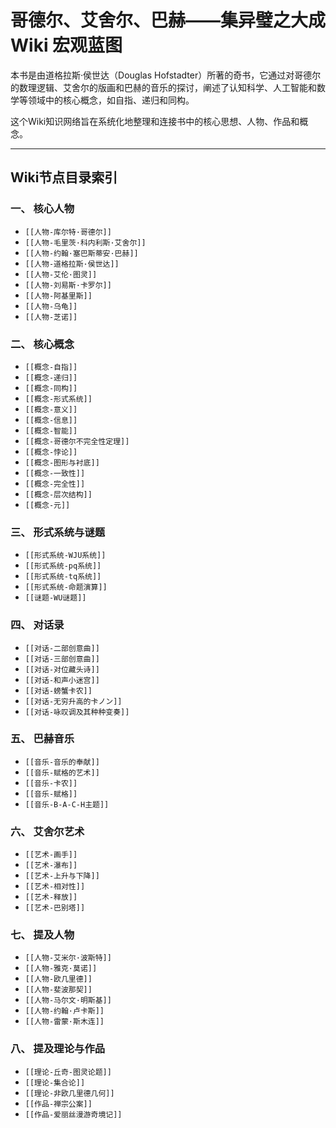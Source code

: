 # 哥德尔、艾舍尔、巴赫——集异璧之大成 Wiki 宏观蓝图

本书是由道格拉斯·侯世达（Douglas Hofstadter）所著的奇书，它通过对哥德尔的数理逻辑、艾舍尔的版画和巴赫的音乐的探讨，阐述了认知科学、人工智能和数学等领域中的核心概念，如自指、递归和同构。

这个Wiki知识网络旨在系统化地整理和连接书中的核心思想、人物、作品和概念。

---

## Wiki节点目录索引

### 一、 核心人物

*   `[[人物-库尔特·哥德尔]]`
*   `[[人物-毛里茨·科内利斯·艾舍尔]]`
*   `[[人物-约翰·塞巴斯蒂安·巴赫]]`
*   `[[人物-道格拉斯·侯世达]]`
*   `[[人物-艾伦·图灵]]`
*   `[[人物-刘易斯·卡罗尔]]`
*   `[[人物-阿基里斯]]`
*   `[[人物-乌龟]]`
*   `[[人物-芝诺]]`

### 二、 核心概念

*   `[[概念-自指]]`
*   `[[概念-递归]]`
*   `[[概念-同构]]`
*   `[[概念-形式系统]]`
*   `[[概念-意义]]`
*   `[[概念-信息]]`
*   `[[概念-智能]]`
*   `[[概念-哥德尔不完全性定理]]`
*   `[[概念-悖论]]`
*   `[[概念-图形与衬底]]`
*   `[[概念-一致性]]`
*   `[[概念-完全性]]`
*   `[[概念-层次结构]]`
*   `[[概念-元]]`

### 三、 形式系统与谜题

*   `[[形式系统-WJU系统]]`
*   `[[形式系统-pq系统]]`
*   `[[形式系统-tq系统]]`
*   `[[形式系统-命题演算]]`
*   `[[谜题-WU谜题]]`

### 四、 对话录

*   `[[对话-二部创意曲]]`
*   `[[对话-三部创意曲]]`
*   `[[对话-对位藏头诗]]`
*   `[[对话-和声小迷宫]]`
*   `[[对话-螃蟹卡农]]`
*   `[[对话-无穷升高的卡ノン]]`
*   `[[对话-咏叹调及其种种变奏]]`

### 五、 巴赫音乐

*   `[[音乐-音乐的奉献]]`
*   `[[音乐-赋格的艺术]]`
*   `[[音乐-卡农]]`
*   `[[音乐-赋格]]`
*   `[[音乐-B-A-C-H主题]]`

### 六、 艾舍尔艺术

*   `[[艺术-画手]]`
*   `[[艺术-瀑布]]`
*   `[[艺术-上升与下降]]`
*   `[[艺术-相对性]]`
*   `[[艺术-释放]]`
*   `[[艺术-巴别塔]]`

### 七、 提及人物

*   `[[人物-艾米尔·波斯特]]`
*   `[[人物-雅克·莫诺]]`
*   `[[人物-欧几里德]]`
*   `[[人物-斐波那契]]`
*   `[[人物-马尔文·明斯基]]`
*   `[[人物-约翰·卢卡斯]]`
*   `[[人物-雷蒙·斯木连]]`

### 八、 提及理论与作品

*   `[[理论-丘奇-图灵论题]]`
*   `[[理论-集合论]]`
*   `[[理论-非欧几里德几何]]`
*   `[[作品-禅宗公案]]`
*   `[[作品-爱丽丝漫游奇境记]]`
